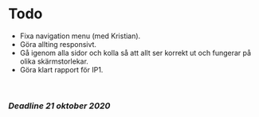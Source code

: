 # Todo

* Fixa navigation menu (med Kristian).
* Göra allting responsivt.
* Gå igenom alla sidor och kolla så att allt ser korrekt ut och fungerar på olika skärmstorlekar.
* Göra klart rapport för IP1.

<br>

### ***Deadline 21 oktober 2020***
